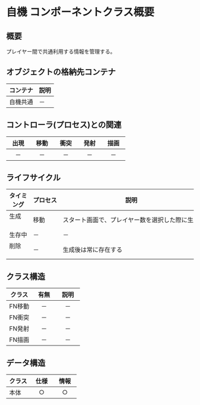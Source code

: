 # 自機 コンポーネントクラス概要

## 概要
プレイヤー間で共通利用する情報を管理する。

## オブジェクトの格納先コンテナ
| コンテナ | 説明 |
|----------|------|
| 自機共通 | －　 |

## コントローラ(プロセス)との関連
| 出現 | 移動 | 衝突 | 発射 | 描画 |
|------|------|------|------|------|
|　－　|　－　|　－　|　－　|　－　|

## ライフサイクル
| タイミング | プロセス | 説明　　　　　　　　　　　　　　　　　　　　　 |
|------------|----------|------------------------------------------------|
| 生成     　| 移動　　 | スタート画面で、プレイヤー数を選択した際に生成 |
| 生存中　　 | －　　 　| －　　　　　　　　　　　　　　　　　　　　　　 |
| 削除   　　| －　　　 | 生成後は常に存在する　　　　　　　　　　　　　 |

## クラス構造
| クラス | 有無 | 説明 |
|--------|------|------|
| FN移動 |　－　|　－　|
| FN衝突 |　－　|　－　|
| FN発射 |　－　|　－　|
| FN描画 |　－　|　－　|

## データ構造
| クラス | 仕様 | 情報 |
|--------|------|------|
| 本体   |　○　|　○　| 